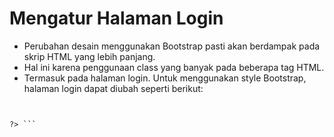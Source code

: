 # Mengatur Halaman Login

- Perubahan desain menggunakan Bootstrap pasti akan berdampak pada skrip HTML yang lebih panjang. 
- Hal ini karena penggunaan class yang banyak pada beberapa tag HTML. 
- Termasuk pada halaman login. Untuk menggunakan style Bootstrap, halaman login dapat diubah seperti berikut:
```<?php


?> ```